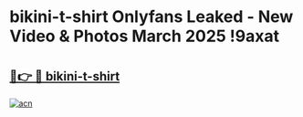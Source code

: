 # bikini-t-shirt Onlyfans Leaked - New Video & Photos March 2025 !9axat

# <h2><a href="https://dggq9q.iuczelnia.edu.pl?title=bikini-t-shirt&ref=9axat">🔗👉 🔴 bikini-t-shirt</a></h2>

[![acn](https://github.com/user-attachments/assets/0f9c940e-d8b0-45ae-aac7-cd30a18b3e1c)](https://dggq9q.iuczelnia.edu.pl?title=bikini-t-shirt&ref=9axat)

